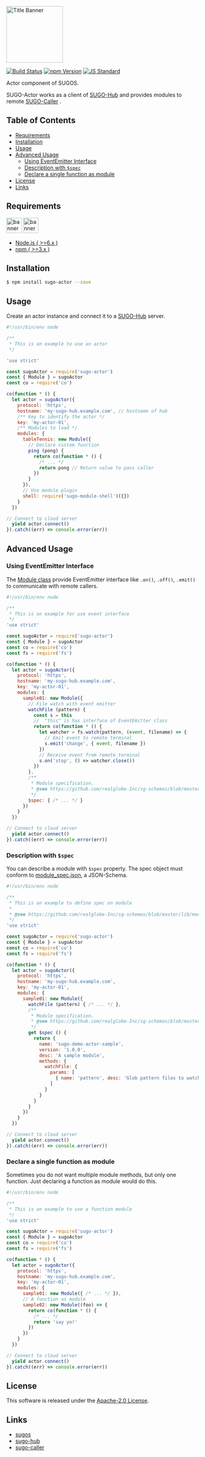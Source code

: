  <img src="assets/images/sugo-actor-banner.png" alt="Title Banner"
                    height="148"
                    style="height:148px"
/>


<!---
This file is generated by ape-tmpl. Do not update manually.
--->

<!-- Badge Start -->
<a name="badges"></a>

[![Build Status][bd_travis_com_shield_url]][bd_travis_com_url]
[![npm Version][bd_npm_shield_url]][bd_npm_url]
[![JS Standard][bd_standard_shield_url]][bd_standard_url]

[bd_repo_url]: https://github.com/realglobe-Inc/sugo-actor
[bd_travis_url]: http://travis-ci.org/realglobe-Inc/sugo-actor
[bd_travis_shield_url]: http://img.shields.io/travis/realglobe-Inc/sugo-actor.svg?style=flat
[bd_travis_com_url]: http://travis-ci.com/realglobe-Inc/sugo-actor
[bd_travis_com_shield_url]: https://api.travis-ci.com/realglobe-Inc/sugo-actor.svg?token=aeFzCpBZebyaRijpCFmm
[bd_license_url]: https://github.com/realglobe-Inc/sugo-actor/blob/master/LICENSE
[bd_codeclimate_url]: http://codeclimate.com/github/realglobe-Inc/sugo-actor
[bd_codeclimate_shield_url]: http://img.shields.io/codeclimate/github/realglobe-Inc/sugo-actor.svg?style=flat
[bd_codeclimate_coverage_shield_url]: http://img.shields.io/codeclimate/coverage/github/realglobe-Inc/sugo-actor.svg?style=flat
[bd_gemnasium_url]: https://gemnasium.com/realglobe-Inc/sugo-actor
[bd_gemnasium_shield_url]: https://gemnasium.com/realglobe-Inc/sugo-actor.svg
[bd_npm_url]: http://www.npmjs.org/package/sugo-actor
[bd_npm_shield_url]: http://img.shields.io/npm/v/sugo-actor.svg?style=flat
[bd_standard_url]: http://standardjs.com/
[bd_standard_shield_url]: https://img.shields.io/badge/code%20style-standard-brightgreen.svg

<!-- Badge End -->


<!-- Description Start -->
<a name="description"></a>

Actor component of SUGOS.

<!-- Description End -->


<!-- Overview Start -->
<a name="overview"></a>


SUGO-Actor works as a client of [SUGO-Hub][sugo_hub_url] and provides modules to remote [SUGO-Caller][sugo_caller_url] .


<!-- Overview End -->


<!-- Sections Start -->
<a name="sections"></a>

<!-- Section from "doc/guides/00.TOC.md.hbs" Start -->

<a name="section-doc-guides-00-t-o-c-md"></a>

Table of Contents
----------------

- [Requirements](#requirements)
- [Installation](#installation)
- [Usage](#usage)
- [Advanced Usage](#advanced-usage)
  * [Using EventEmitter Interface](#using-eventemitter-interface)
  * [Description with `$spec`](#description-with-spec)
  * [Declare a single function as module](#declare-a-single-function-as-module)
- [License](#license)
- [Links](#links)


<!-- Section from "doc/guides/00.TOC.md.hbs" End -->

<!-- Section from "doc/guides/10.Requirements.md.hbs" Start -->

<a name="section-doc-guides-10-requirements-md"></a>

Requirements
-----

<a href="https://nodejs.org">
  <img src="assets/images/nodejs-banner.png"
       alt="banner"
       height="40"
       style="height:40px"
  /></a>
<a href="https://docs.npmjs.com/">
  <img src="assets/images/npm-banner.png"
       alt="banner"
       height="40"
       style="height:40px"
  /></a>

+ [Node.js ( >=6.x )][node_download_url]
+ [npm ( >=3.x )][npm_url]

[node_download_url]: https://nodejs.org/en/download/
[npm_url]: https://docs.npmjs.com/


<!-- Section from "doc/guides/10.Requirements.md.hbs" End -->

<!-- Section from "doc/guides/21.Installation.md.hbs" Start -->

<a name="section-doc-guides-21-installation-md"></a>

Installation
-----

```bash
$ npm install sugo-actor --save
```


<!-- Section from "doc/guides/21.Installation.md.hbs" End -->

<!-- Section from "doc/guides/22.Usage.md.hbs" Start -->

<a name="section-doc-guides-22-usage-md"></a>

Usage
---------

 Create an actor instance and connect it to a [SUGO-Hub][sugo_hub_url] server.
 
```javascript
#!/usr/bin/env node

/**
 * This is an example to use an actor
 */

'use strict'

const sugoActor = require('sugo-actor')
const { Module } = sugoActor
const co = require('co')

co(function * () {
  let actor = sugoActor({
    protocol: 'https',
    hostname: 'my-sugo-hub.example.com', // hostname of hub
    /** Key to identify the actor */
    key: 'my-actor-01',
    /** Modules to load */
    modules: {
      tableTennis: new Module({
        // Declare custom function
        ping (pong) {
          return co(function * () {
            /* ... */
            return pong // Return value to pass caller
          })
        }
      }),
      // Use module plugin
      shell: require('sugo-module-shell')({})
    }
  })

// Connect to cloud server
  yield actor.connect()
}).catch((err) => console.error(err))

```


<!-- Section from "doc/guides/22.Usage.md.hbs" End -->

<!-- Section from "doc/guides/23.Advanced Usage.md.hbs" Start -->

<a name="section-doc-guides-23-advanced-usage-md"></a>

Advanced Usage
---------

### Using EventEmitter Interface

The [Module class](https://github.com/realglobe-Inc/sugo-module-base) provide EventEmitter interface like `.on()`, `.off()`, `.emit()` to communicate with remote callers.

```javascript
#!/usr/bin/env node

/**
 * This is an example for use event interface
 */
'use strict'

const sugoActor = require('sugo-actor')
const { Module } = sugoActor
const co = require('co')
const fs = require('fs')

co(function * () {
  let actor = sugoActor({
    protocol: 'https',
    hostname: 'my-sugo-hub.example.com',
    key: 'my-actor-01',
    modules: {
      sample01: new Module({
        // File watch with event emitter
        watchFile (pattern) {
          const s = this
          //  "this" is has interface of EventEmitter class
          return co(function * () {
            let watcher = fs.watch(pattern, (event, filename) => {
              // Emit event to remote terminal
              s.emit('change', { event, filename })
            })
            // Receive event from remote terminal
            s.on('stop', () => watcher.close())
          })
        },
        /**
         * Module specification.
         * @see https://github.com/realglobe-Inc/sg-schemas/blob/master/lib/module_spec.json
         */
        $spec: { /* ... */ }
      })
    }
  })

// Connect to cloud server
  yield actor.connect()
}).catch((err) => console.error(err))

```


### Description with `$spec`

You can describe a module with `$spec` property.
The spec object must conform to [module_spec.json][spec_schema_url], a JSON-Schema.

```javascript
#!/usr/bin/env node

/**
 * This is an example to define spec on module
 *
 * @see https://github.com/realglobe-Inc/sg-schemas/blob/master/lib/module_spec.json
 */
'use strict'

const sugoActor = require('sugo-actor')
const { Module } = sugoActor
const co = require('co')
const fs = require('fs')

co(function * () {
  let actor = sugoActor({
    protocol: 'https',
    hostname: 'my-sugo-hub.example.com',
    key: 'my-actor-01',
    modules: {
      sample01: new Module({
        watchFile (pattern) { /* ... */ },
        /**
         * Module specification.
         * @see https://github.com/realglobe-Inc/sg-schemas/blob/master/lib/module_spec.json
         */
        get $spec () {
          return {
            name: 'sugo-demo-actor-sample',
            version: '1.0.0',
            desc: 'A sample module',
            methods: {
              watchFile: {
                params: [
                  { name: 'pattern', desc: 'Glob pattern files to watch' }
                ]
              }
            }
          }
        }
      })
    }
  })

// Connect to cloud server
  yield actor.connect()
}).catch((err) => console.error(err))

```


### Declare a single function as module

Sometimes you do not want multiple module methods, but only one function.
Just declaring a function as module would do this.

```javascript
#!/usr/bin/env node

/**
 * This is an example to use a function module
 */
'use strict'

const sugoActor = require('sugo-actor')
const { Module } = sugoActor
const co = require('co')
const fs = require('fs')

co(function * () {
  let actor = sugoActor({
    protocol: 'https',
    hostname: 'my-sugo-hub.example.com',
    key: 'my-actor-01',
    modules: {
      sample01: new Module({ /* ... */ }),
      // A function as module
      sample02: new Module((foo) => {
        return co(function * () {
          /* ... */
          return 'say yo!'
        })
      })
    }
  })

// Connect to cloud server
  yield actor.connect()
}).catch((err) => console.error(err))

```

[spec_schema_url]: https://github.com/realglobe-Inc/sg-schemas/blob/master/lib/module_spec.json


<!-- Section from "doc/guides/23.Advanced Usage.md.hbs" End -->


<!-- Sections Start -->


<!-- LICENSE Start -->
<a name="license"></a>

License
-------
This software is released under the [Apache-2.0 License](https://github.com/realglobe-Inc/sugo-actor/blob/master/LICENSE).

<!-- LICENSE End -->


<!-- Links Start -->
<a name="links"></a>

Links
------

+ [sugos][sugos_url]
+ [sugo-hub][sugo_hub_url]
+ [sugo-caller][sugo_caller_url]

[sugos_url]: https://github.com/realglobe-Inc/sugos
[sugo_hub_url]: https://github.com/realglobe-Inc/sugo-hub
[sugo_caller_url]: https://github.com/realglobe-Inc/sugo-caller

<!-- Links End -->
